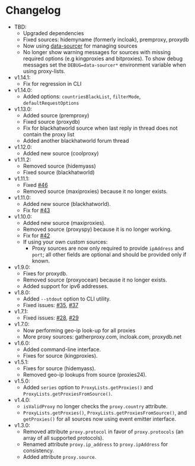 # Changelog

* TBD:
  * Upgraded dependencies
  * Fixed sources: hidemyname (formerly incloak), premproxy, proxydb
  * Now using [data-sourcer](https://github.com/chill117/data-sourcer) for managing sources
  * No longer show warning messages for sources with missing required options (e.g kingproxies and bitproxies). To show debug messages set the `DEBUG=data-sourcer*` environment variable when using proxy-lists.
* v1.14.1:
  * Fix for regression in CLI
* v1.14.0:
  * Added options: `countriesBlackList`, `filterMode`, `defaultRequestOptions`
* v1.13.0:
  * Added source (premproxy)
  * Fixed source (proxydb)
  * Fix for blackhatworld source when last reply in thread does not contain the proxy list
  * Added another blackhatworld forum thread
* v1.12.0:
  * Added new source (coolproxy)
* v1.11.2:
  * Removed source (hidemyass)
  * Fixed source (blackhatworld)
* v1.11.1:
  * Fixed [#46](https://github.com/chill117/proxy-lists/issues/46)
  * Removed source (maxiproxies) because it no longer exists.
* v1.11.0:
  * Added new source (blackhatworld).
  * Fix for [#43](https://github.com/chill117/proxy-lists/issues/43)
* v1.10.0:
  * Added new source (maxiproxies).
  * Removed source (proxyspy) because it is no longer working.
  * Fix for [#42](https://github.com/chill117/proxy-lists/issues/42)
  * If using your own custom sources:
    * Proxy sources are now only required to provide `ipAddress` and `port`; all other fields are optional and should be provided only if known.
* v1.9.0:
  * Fixes for proxydb.
  * Removed source (proxyocean) because it no longer exists.
  * Added support for ipv6 addresses.
* v1.8.0:
  * Added `--stdout` option to CLI utility.
  * Fixed issues: [#35](https://github.com/chill117/proxy-lists/issues/35), [#37](https://github.com/chill117/proxy-lists/issues/37)
* v1.7.1:
  * Fixed issues: [#28](https://github.com/chill117/proxy-lists/issues/28), [#29](https://github.com/chill117/proxy-lists/issues/29)
* v1.7.0:
  * Now performing geo-ip look-up for all proxies
  * More proxy sources: gatherproxy.com, incloak.com, proxydb.net
* v1.6.0:
  * Added command-line interface.
  * Fixes for source (kingproxies).
* v1.5.1:
  * Fixes for source (hidemyass).
  * Removed geo-ip lookups from source (proxies24).
* v1.5.0:
  * Added `series` option to `ProxyLists.getProxies()` and `ProxyLists.getProxiesFromSource()`.
* v1.4.0:
  * `isValidProxy` no longer checks the `proxy.country` attribute.
  * `ProxyLists.getProxies()`, `ProxyLists.getProxiesFromSource()`, and `getProxies()` for all sources now using event emitter interface.
* v1.3.0:
  * Removed attribute `proxy.protocol` in favor of `proxy.protocols` (an array of all supported protocols).
  * Renamed attribute `proxy.ip_address` to `proxy.ipAddress` for consistency.
  * Added attribute `proxy.source`.
